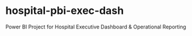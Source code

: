# hospital-pbi-exec-dash
 Power BI Project for Hospital Executive Dashboard & Operational Reporting
